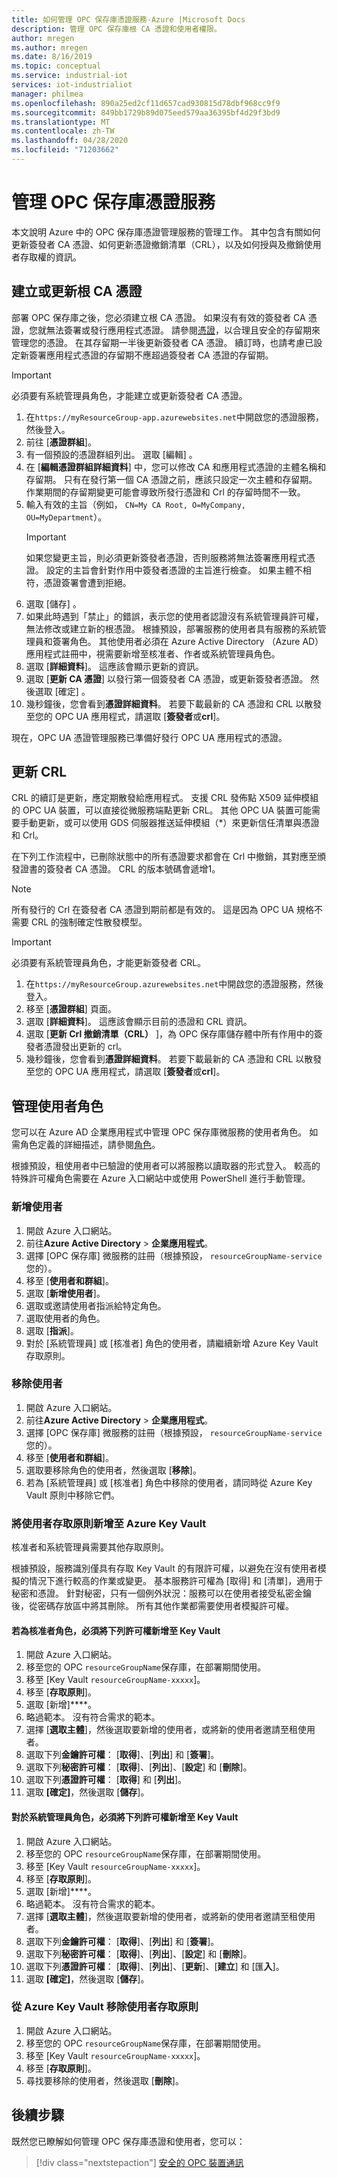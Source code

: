 ```yaml
---
title: 如何管理 OPC 保存庫憑證服務-Azure |Microsoft Docs
description: 管理 OPC 保存庫根 CA 憑證和使用者權限。
author: mregen
ms.author: mregen
ms.date: 8/16/2019
ms.topic: conceptual
ms.service: industrial-iot
services: iot-industrialiot
manager: philmea
ms.openlocfilehash: 890a25ed2cf11d657cad930815d78dbf968cc9f9
ms.sourcegitcommit: 849bb1729b89d075eed579aa36395bf4d29f3bd9
ms.translationtype: MT
ms.contentlocale: zh-TW
ms.lasthandoff: 04/28/2020
ms.locfileid: "71203662"
---
```

# <a name="manage-the-opc-vault-certificate-service"></a>管理 OPC 保存庫憑證服務

本文說明 Azure 中的 OPC 保存庫憑證管理服務的管理工作。 其中包含有關如何更新簽發者 CA 憑證、如何更新憑證撤銷清單（CRL），以及如何授與及撤銷使用者存取權的資訊。

## <a name="create-or-renew-the-root-ca-certificate"></a>建立或更新根 CA 憑證

部署 OPC 保存庫之後，您必須建立根 CA 憑證。 如果沒有有效的簽發者 CA 憑證，您就無法簽署或發行應用程式憑證。 請參閱[憑證](howto-opc-vault-secure-ca.md#certificates)，以合理且安全的存留期來管理您的憑證。 在其存留期一半後更新簽發者 CA 憑證。 續訂時，也請考慮已設定新簽署應用程式憑證的存留期不應超過簽發者 CA 憑證的存留期。
> [!IMPORTANT]
> 必須要有系統管理員角色，才能建立或更新簽發者 CA 憑證。

1. 在`https://myResourceGroup-app.azurewebsites.net`中開啟您的憑證服務，然後登入。
2. 前往 [**憑證群組**]。
3. 有一個預設的憑證群組列出。 選取 [編輯]  。
4. 在 [**編輯憑證群組詳細資料**] 中，您可以修改 CA 和應用程式憑證的主體名稱和存留期。 只有在發行第一個 CA 憑證之前，應該只設定一次主體和存留期。 作業期間的存留期變更可能會導致所發行憑證和 Crl 的存留時間不一致。
5. 輸入有效的主旨（例如， `CN=My CA Root, O=MyCompany, OU=MyDepartment`）。<br>
   > [!IMPORTANT]
   > 如果您變更主旨，則必須更新簽發者憑證，否則服務將無法簽署應用程式憑證。 設定的主旨會針對作用中簽發者憑證的主旨進行檢查。 如果主體不相符，憑證簽署會遭到拒絕。
6. 選取 [儲存]  。
7. 如果此時遇到「禁止」的錯誤，表示您的使用者認證沒有系統管理員許可權，無法修改或建立新的根憑證。 根據預設，部署服務的使用者具有服務的系統管理員和簽署角色。 其他使用者必須在 Azure Active Directory （Azure AD）應用程式註冊中，視需要新增至核准者、作者或系統管理員角色。
8. 選取 [**詳細資料**]。 這應該會顯示更新的資訊。
9. 選取 [**更新 CA 憑證**] 以發行第一個簽發者 CA 憑證，或更新簽發者憑證。 然後選取 [確定]  。
10. 幾秒鐘後，您會看到**憑證詳細資料**。 若要下載最新的 CA 憑證和 CRL 以散發至您的 OPC UA 應用程式，請選取 [**簽發者**或**crl**]。

現在，OPC UA 憑證管理服務已準備好發行 OPC UA 應用程式的憑證。

## <a name="renew-the-crl"></a>更新 CRL

CRL 的續訂是更新，應定期散發給應用程式。 支援 CRL 發佈點 X509 延伸模組的 OPC UA 裝置，可以直接從微服務端點更新 CRL。 其他 OPC UA 裝置可能需要手動更新，或可以使用 GDS 伺服器推送延伸模組（*）來更新信任清單與憑證和 Crl。

在下列工作流程中，已刪除狀態中的所有憑證要求都會在 Crl 中撤銷，其對應至頒發證書的簽發者 CA 憑證。 CRL 的版本號碼會遞增1。 <br>
> [!NOTE]
> 所有發行的 Crl 在簽發者 CA 憑證到期前都是有效的。 這是因為 OPC UA 規格不需要 CRL 的強制確定性散發模型。

> [!IMPORTANT]
> 必須要有系統管理員角色，才能更新簽發者 CRL。

1. 在`https://myResourceGroup.azurewebsites.net`中開啟您的憑證服務，然後登入。
2. 移至 [**憑證群組**] 頁面。
3. 選取 [**詳細資料**]。 這應該會顯示目前的憑證和 CRL 資訊。
4. 選取 [**更新 Crl 撤銷清單（CRL）** ]，為 OPC 保存庫儲存體中所有作用中的簽發者憑證發出更新的 crl。
5. 幾秒鐘後，您會看到**憑證詳細資料**。 若要下載最新的 CA 憑證和 CRL 以散發至您的 OPC UA 應用程式，請選取 [**簽發者**或**crl**]。

## <a name="manage-user-roles"></a>管理使用者角色

您可以在 Azure AD 企業應用程式中管理 OPC 保存庫微服務的使用者角色。 如需角色定義的詳細描述，請參閱[角色](howto-opc-vault-secure-ca.md#roles)。

根據預設，租使用者中已驗證的使用者可以將服務以讀取器的形式登入。 較高的特殊許可權角色需要在 Azure 入口網站中或使用 PowerShell 進行手動管理。

### <a name="add-user"></a>新增使用者

1. 開啟 Azure 入口網站。
2. 前往**Azure Active Directory** > **企業應用程式**。
3. 選擇 [OPC 保存庫] 微服務的註冊（根據預設， `resourceGroupName-service`您的）。
4. 移至 [**使用者和群組**]。
5. 選取 [**新增使用者**]。
6. 選取或邀請使用者指派給特定角色。
7. 選取使用者的角色。
8. 選取 [**指派**]。
9. 對於 [系統管理員] 或 [核准者] 角色的使用者，請繼續新增 Azure Key Vault 存取原則。

### <a name="remove-user"></a>移除使用者

1. 開啟 Azure 入口網站。
2. 前往**Azure Active Directory** > **企業應用程式**。
3. 選擇 [OPC 保存庫] 微服務的註冊（根據預設， `resourceGroupName-service`您的）。
4. 移至 [**使用者和群組**]。
5. 選取要移除角色的使用者，然後選取 [**移除**]。
6. 若為 [系統管理員] 或 [核准者] 角色中移除的使用者，請同時從 Azure Key Vault 原則中移除它們。

### <a name="add-user-access-policy-to-azure-key-vault"></a>將使用者存取原則新增至 Azure Key Vault

核准者和系統管理員需要其他存取原則。

根據預設，服務識別僅具有存取 Key Vault 的有限許可權，以避免在沒有使用者模擬的情況下進行較高的作業或變更。 基本服務許可權為 [取得] 和 [清單]，適用于秘密和憑證。 針對秘密，只有一個例外狀況：服務可以在使用者接受私密金鑰後，從密碼存放區中將其刪除。 所有其他作業都需要使用者模擬許可權。

#### <a name="for-an-approver-role-the-following-permissions-must-be-added-to-key-vault"></a>若為核准者角色，必須將下列許可權新增至 Key Vault

1. 開啟 Azure 入口網站。
2. 移至您的 OPC `resourceGroupName`保存庫，在部署期間使用。
3. 移至 [Key Vault `resourceGroupName-xxxxx`]。
4. 移至 [**存取原則**]。
5. 選取 [新增]****。
6. 略過範本。 沒有符合需求的範本。
7. 選擇 [**選取主體**]，然後選取要新增的使用者，或將新的使用者邀請至租使用者。
8. 選取下列**金鑰許可權**： [**取得**]、[**列出**] 和 [**簽署**]。
9. 選取下列**秘密許可權**： [**取得**]、[**列出**]、[**設定**] 和 [**刪除**]。
10. 選取下列**憑證許可權**： [**取得**] 和 [**列出**]。
11. 選取 **[確定]**，然後選取 [**儲存**]。

#### <a name="for-an-administrator-role-the-following-permissions-must-be-added-to-key-vault"></a>對於系統管理員角色，必須將下列許可權新增至 Key Vault

1. 開啟 Azure 入口網站。
2. 移至您的 OPC `resourceGroupName`保存庫，在部署期間使用。
3. 移至 [Key Vault `resourceGroupName-xxxxx`]。
4. 移至 [**存取原則**]。
5. 選取 [新增]****。
6. 略過範本。 沒有符合需求的範本。
7. 選擇 [**選取主體**]，然後選取要新增的使用者，或將新的使用者邀請至租使用者。
8. 選取下列**金鑰許可權**： [**取得**]、[**列出**] 和 [**簽署**]。
9. 選取下列**秘密許可權**： [**取得**]、[**列出**]、[**設定**] 和 [**刪除**]。
10. 選取下列**憑證許可權**： [**取得**]、[**列出**]、[**更新**]、[**建立**] 和 [匯**入**]。
11. 選取 **[確定]**，然後選取 [**儲存**]。

### <a name="remove-user-access-policy-from-azure-key-vault"></a>從 Azure Key Vault 移除使用者存取原則

1. 開啟 Azure 入口網站。
2. 移至您的 OPC `resourceGroupName`保存庫，在部署期間使用。
3. 移至 [Key Vault `resourceGroupName-xxxxx`]。
4. 移至 [**存取原則**]。
5. 尋找要移除的使用者，然後選取 [**刪除**]。

## <a name="next-steps"></a>後續步驟

既然您已瞭解如何管理 OPC 保存庫憑證和使用者，您可以：

> [!div class="nextstepaction"]
> [安全的 OPC 裝置通訊](howto-opc-vault-secure.md)
